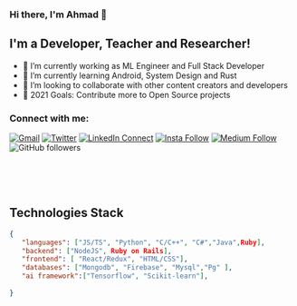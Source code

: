 ### Hi there, I'm Ahmad 👋

## I'm a Developer, Teacher and Researcher!
- 🔭 I’m currently working as ML Engineer and Full Stack Developer
- 🌱 I’m currently learning Android, System Design and Rust 
- 👯 I’m looking to collaborate with other content creators and developers
- 🥅 2021 Goals: Contribute more to Open Source projects

### Connect with me:

[![Gmail](https://img.shields.io/badge/%20-Send%20Mail-black?color=14171A&labelColor=ef5350&logo=gmail&logoColor=ffffff)](mailto:ahmadrana550@gmail.com?subject=From%20GitHub&body=Hi,%20there.%20Found%20you%20from%20GitHub.)
[![Twitter](https://img.shields.io/twitter/url/https/twitter.com/cloudposse.svg?style=social&label=Follow%20%40Ahmad)](https://twitter.com/)
[![LinkedIn Connect](https://img.shields.io/badge/%20-Connect-black?color=14171A&labelColor=212121&logo=linkedin&logoColor=ffffff)](https://www.linkedin.com/)
[![Insta Follow](https://img.shields.io/badge/%20-Follow-black?color=14171A&labelColor=d81b60&logo=instagram&logoColor=ffffff)](https://www.instagram.com/)
[![Medium Follow](https://img.shields.io/badge/%20-Follow-black?color=14171A&labelColor=050404&logo=medium&logoColor=ffffff)](https://medium.com/)
![GitHub followers](https://img.shields.io/github/followers/Muhammad-Ahmad-ai?label=follow&style=social)

<br />
<br />
<br />


## Technologies Stack

```json
{
   "languages": ["JS/TS", "Python", "C/C++", "C#","Java",Ruby],
   "backend": ["NodeJS", Ruby on Rails],
   "frontend": [ "React/Redux", "HTML/CSS"],
   "databases": ["Mongodb", "Firebase", "Mysql","Pg" ],
   "ai framework":["Tensorflow", "Scikit-learn"],
   
}
```

